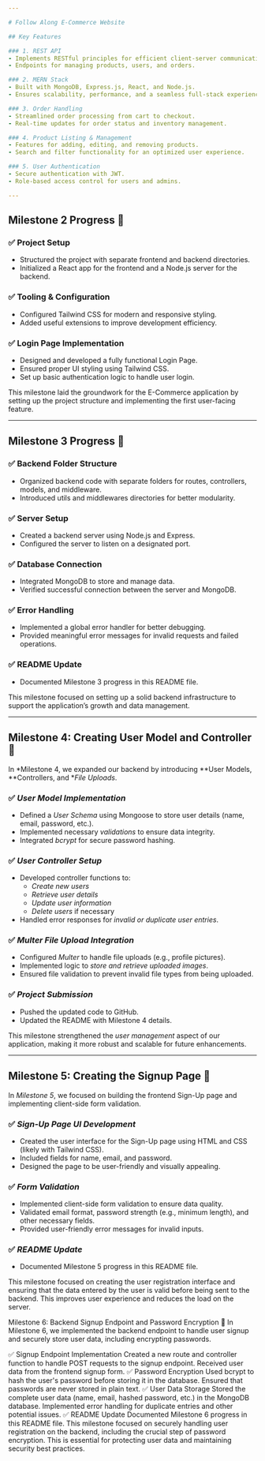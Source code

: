 ```yaml
---

# Follow Along E-Commerce Website

## Key Features

### 1. REST API
- Implements RESTful principles for efficient client-server communication.
- Endpoints for managing products, users, and orders.

### 2. MERN Stack
- Built with MongoDB, Express.js, React, and Node.js.
- Ensures scalability, performance, and a seamless full-stack experience.

### 3. Order Handling
- Streamlined order processing from cart to checkout.
- Real-time updates for order status and inventory management.

### 4. Product Listing & Management
- Features for adding, editing, and removing products.
- Search and filter functionality for an optimized user experience.

### 5. User Authentication
- Secure authentication with JWT.
- Role-based access control for users and admins.

---
```


## Milestone 2 Progress 🚀

### ✅ Project Setup
- Structured the project with separate frontend and backend directories.
- Initialized a React app for the frontend and a Node.js server for the backend.

### ✅ Tooling & Configuration
- Configured Tailwind CSS for modern and responsive styling.
- Added useful extensions to improve development efficiency.

### ✅ Login Page Implementation
- Designed and developed a fully functional Login Page.
- Ensured proper UI styling using Tailwind CSS.
- Set up basic authentication logic to handle user login.

This milestone laid the groundwork for the E-Commerce application by setting up the project structure and implementing the first user-facing feature.

---

## Milestone 3 Progress 🚀

### ✅ Backend Folder Structure
- Organized backend code with separate folders for routes, controllers, models, and middleware.
- Introduced utils and middlewares directories for better modularity.

### ✅ Server Setup
- Created a backend server using Node.js and Express.
- Configured the server to listen on a designated port.

### ✅ Database Connection
- Integrated MongoDB to store and manage data.
- Verified successful connection between the server and MongoDB.

### ✅ Error Handling
- Implemented a global error handler for better debugging.
- Provided meaningful error messages for invalid requests and failed operations.

### ✅ README Update
- Documented Milestone 3 progress in this README file.

This milestone focused on setting up a solid backend infrastructure to support the application’s growth and data management.

---

## Milestone 4: Creating User Model and Controller 🚀

In *Milestone 4, we expanded our backend by introducing **User Models, **Controllers, and **File Uploads*.

### ✅ *User Model Implementation*
- Defined a *User Schema* using Mongoose to store user details (name, email, password, etc.).
- Implemented necessary *validations* to ensure data integrity.
- Integrated *bcrypt* for secure password hashing.

### ✅ *User Controller Setup*
- Developed controller functions to:
  - *Create new users*
  - *Retrieve user details*
  - *Update user information*
  - *Delete users* if necessary
- Handled error responses for *invalid or duplicate user entries*.

### ✅ *Multer File Upload Integration*
- Configured *Multer* to handle file uploads (e.g., profile pictures).
- Implemented logic to *store and retrieve uploaded images*.
- Ensured file validation to prevent invalid file types from being uploaded.

### ✅ *Project Submission*
- Pushed the updated code to GitHub.
- Updated the README with Milestone 4 details.

This milestone strengthened the *user management* aspect of our application, making it more robust and scalable for future enhancements.

---

## Milestone 5: Creating the Signup Page 🚀

In *Milestone 5*, we focused on building the frontend Sign-Up page and implementing client-side form validation.

### ✅ *Sign-Up Page UI Development*
- Created the user interface for the Sign-Up page using HTML and CSS (likely with Tailwind CSS).
- Included fields for name, email, and password.
- Designed the page to be user-friendly and visually appealing.

### ✅ *Form Validation*
- Implemented client-side form validation to ensure data quality.
- Validated email format, password strength (e.g., minimum length), and other necessary fields.
- Provided user-friendly error messages for invalid inputs.

### ✅ *README Update*
- Documented Milestone 5 progress in this README file.

This milestone focused on creating the user registration interface and ensuring that the data entered by the user is valid before being sent to the backend.  This improves user experience and reduces the load on the server.

Milestone 6: Backend Signup Endpoint and Password Encryption 🚀
In Milestone 6, we implemented the backend endpoint to handle user signup and securely store user data, including encrypting passwords.

✅ Signup Endpoint Implementation
Created a new route and controller function to handle POST requests to the signup endpoint.
Received user data from the frontend signup form.
✅ Password Encryption
Used bcrypt to hash the user's password before storing it in the database.
Ensured that passwords are never stored in plain text.
✅ User Data Storage
Stored the complete user data (name, email, hashed password, etc.) in the MongoDB database.
Implemented error handling for duplicate entries and other potential issues.
✅ README Update
Documented Milestone 6 progress in this README file.
This milestone focused on securely handling user registration on the backend, including the crucial step of password encryption. This is essential for protecting user data and maintaining security best practices.

